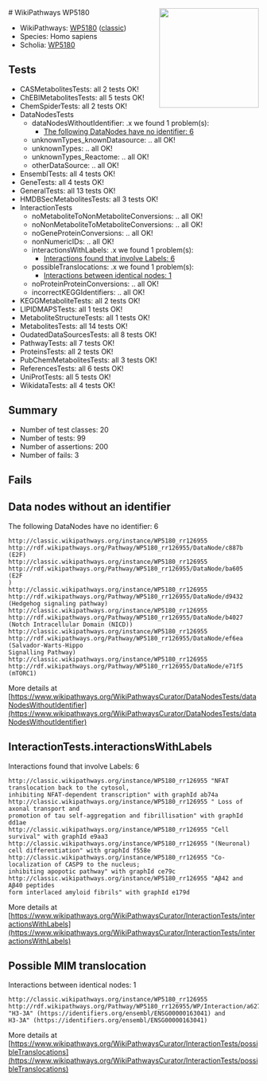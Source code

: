 <img style="float: right; width: 200px" src="https://upload.wikimedia.org/wikipedia/commons/thumb/8/83/Wplogo_with_text_500.png/640px-Wplogo_with_text_500.png" />
# WikiPathways WP5180

* WikiPathways: [WP5180](https://wikipathways.org/pathways/WP5180) ([classic](https://classic.wikipathways.org/instance/WP5180))
* Species: Homo sapiens
* Scholia: [WP5180](https://scholia.toolforge.org/wikipathways/WP5180)
## Tests
* CASMetabolitesTests: all 2 tests OK!
* ChEBIMetabolitesTests: all 5 tests OK!
* ChemSpiderTests: all 2 tests OK!
* DataNodesTests
    * dataNodesWithoutIdentifier: .x we found 1 problem(s):
        * [The following DataNodes have no identifier: 6](#d2d32fa5)
    * unknownTypes_knownDatasource: .. all OK!
    * unknownTypes: .. all OK!
    * unknownTypes_Reactome: .. all OK!
    * otherDataSource: .. all OK!
* EnsemblTests: all 4 tests OK!
* GeneTests: all 4 tests OK!
* GeneralTests: all 13 tests OK!
* HMDBSecMetabolitesTests: all 3 tests OK!
* InteractionTests
    * noMetaboliteToNonMetaboliteConversions: .. all OK!
    * noNonMetaboliteToMetaboliteConversions: .. all OK!
    * noGeneProteinConversions: .. all OK!
    * nonNumericIDs: .. all OK!
    * interactionsWithLabels: .x we found 1 problem(s):
        * [Interactions found that involve Labels: 6](#630d267d)
    * possibleTranslocations: .x we found 1 problem(s):
        * [Interactions between identical nodes: 1](#1c118206)
    * noProteinProteinConversions: .. all OK!
    * incorrectKEGGIdentifiers: .. all OK!
* KEGGMetaboliteTests: all 2 tests OK!
* LIPIDMAPSTests: all 1 tests OK!
* MetaboliteStructureTests: all 1 tests OK!
* MetabolitesTests: all 14 tests OK!
* OudatedDataSourcesTests: all 8 tests OK!
* PathwayTests: all 7 tests OK!
* ProteinsTests: all 2 tests OK!
* PubChemMetabolitesTests: all 3 tests OK!
* ReferencesTests: all 6 tests OK!
* UniProtTests: all 5 tests OK!
* WikidataTests: all 4 tests OK!


## Summary

* Number of test classes: 20
* Number of tests: 99
* Number of assertions: 200
* Number of fails: 3

## Fails

<a name="d2d32fa5" />

## Data nodes without an identifier

The following DataNodes have no identifier: 6
```
http://classic.wikipathways.org/instance/WP5180_rr126955 http://rdf.wikipathways.org/Pathway/WP5180_rr126955/DataNode/c887b (E2F)
http://classic.wikipathways.org/instance/WP5180_rr126955 http://rdf.wikipathways.org/Pathway/WP5180_rr126955/DataNode/ba605 (E2F
)
http://classic.wikipathways.org/instance/WP5180_rr126955 http://rdf.wikipathways.org/Pathway/WP5180_rr126955/DataNode/d9432 (Hedgehog signaling pathway)
http://classic.wikipathways.org/instance/WP5180_rr126955 http://rdf.wikipathways.org/Pathway/WP5180_rr126955/DataNode/b4027 (Notch Intracellular Domain (NICD))
http://classic.wikipathways.org/instance/WP5180_rr126955 http://rdf.wikipathways.org/Pathway/WP5180_rr126955/DataNode/ef6ea (Salvador-Warts-Hippo 
Signalling Pathway)
http://classic.wikipathways.org/instance/WP5180_rr126955 http://rdf.wikipathways.org/Pathway/WP5180_rr126955/DataNode/e71f5 (mTORC1)
```

More details at [https://www.wikipathways.org/WikiPathwaysCurator/DataNodesTests/dataNodesWithoutIdentifier](https://www.wikipathways.org/WikiPathwaysCurator/DataNodesTests/dataNodesWithoutIdentifier)

<a name="630d267d" />

## InteractionTests.interactionsWithLabels

Interactions found that involve Labels: 6
```
http://classic.wikipathways.org/instance/WP5180_rr126955 "NFAT translocation back to the cytosol,
inhibiting NFAT-dependent transcription" with graphId ab74a
http://classic.wikipathways.org/instance/WP5180_rr126955 " Loss of axonal transport and 
promotion of tau self-aggregation and fibrillisation" with graphId dd1ae
http://classic.wikipathways.org/instance/WP5180_rr126955 "Cell survival" with graphId e9aa3
http://classic.wikipathways.org/instance/WP5180_rr126955 "(Neuronal) cell differentiation" with graphId f558e
http://classic.wikipathways.org/instance/WP5180_rr126955 "Co-localization of CASP9 to the nucleus;
inhibiting apopotic pathway" with graphId ce79c
http://classic.wikipathways.org/instance/WP5180_rr126955 "Aβ42 and Aβ40 peptides 
form interlaced amyloid fibrils" with graphId e179d
```

More details at [https://www.wikipathways.org/WikiPathwaysCurator/InteractionTests/interactionsWithLabels](https://www.wikipathways.org/WikiPathwaysCurator/InteractionTests/interactionsWithLabels)

<a name="1c118206" />

## Possible MIM translocation

Interactions between identical nodes: 1
```
http://classic.wikipathways.org/instance/WP5180_rr126955 http://rdf.wikipathways.org/Pathway/WP5180_rr126955/WP/Interaction/a6277 "H3-3A" (https://identifiers.org/ensembl/ENSG00000163041) and 
H3-3A" (https://identifiers.org/ensembl/ENSG00000163041)
```

More details at [https://www.wikipathways.org/WikiPathwaysCurator/InteractionTests/possibleTranslocations](https://www.wikipathways.org/WikiPathwaysCurator/InteractionTests/possibleTranslocations)

